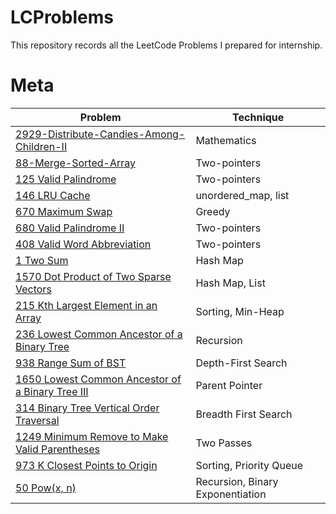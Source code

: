 # LCProblems
This repository records all the LeetCode Problems I prepared for internship.


# Meta
| Problem | Technique |
|---------|-----------|
| [2929-Distribute-Candies-Among-Children-II](Meta/2929%20Distribute%20Candies%20Among%20Children%20II.md) | Mathematics  |
| [88-Merge-Sorted-Array](Meta/88%20Merge%20Sorted%20Array.md) | Two-pointers |
| [125 Valid Palindrome](Meta/125%20Valid%20Palindrome.md) | Two-pointers |
| [146 LRU Cache](Meta/146%20LRU%20Cache.md)| unordered_map, list |
| [670 Maximum Swap](Meta/670%20Maximum%20Swap.md) | Greedy |
| [680 Valid Palindrome II](Meta/680%20Valid%20Palindrome%20II.md) | Two-pointers |
| [408 Valid Word Abbreviation](Meta/408%20Valid%20Word%20Abbreviation.md) | Two-pointers |
| [1 Two Sum](Meta/1%20Two%20Sum.md) | Hash Map |
| [1570 Dot Product of Two Sparse Vectors](Meta/1570%20Dot%20Product%20of%20Two%20Sparse%20Vector.md) | Hash Map, List |
| [215 Kth Largest Element in an Array](Meta/215%20Kth%20Largest%20Element%20in%20an%20Array.md) | Sorting, Min-Heap |
| [236 Lowest Common Ancestor of a Binary Tree](Meta/236%20Lowest%20Common%20Ancestor%20of%20a%20Binary%20Tree.md) | Recursion |
| [938 Range Sum of BST](Meta/938%20Range%20Sum%20of%20BST.md) | Depth-First Search |
| [1650 Lowest Common Ancestor of a Binary Tree III](Meta/1650%20Lowest%20Common%20Ancestor%20of%20a%20Binary%20Tree%20III.md) | Parent Pointer |
| [314 Binary Tree Vertical Order Traversal](Meta/314%20Binary%20Tree%20Vertical%20Order%20Traversal.md) | Breadth First Search |
| [1249 Minimum Remove to Make Valid Parentheses](Meta/1249%20Minimum%20Remove%20to%20Make%20Valid%20Parentheses.md) | Two Passes |
| [973 K Closest Points to Origin](Meta/973%20K%20Closest%20Points%20to%20Origin.md) | Sorting, Priority Queue |
| [50 Pow(x, n)](Meta/50%20Pow_x_n.md) | Recursion, Binary Exponentiation |

